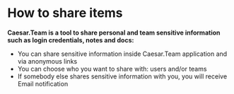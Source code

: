 # How to share items



**Caesar.Team is a tool to share personal and team sensitive information such as login credentials, notes and docs:**

* You can share sensitive information inside Caesar.Team application and via anonymous links
* You can choose who you want to share with: users and/or teams
* If somebody else shares sensitive information with you, you will receive Email notification



